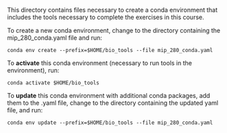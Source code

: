 This directory contains files necessary to create a conda environment that includes the tools necessary to complete the exercises in this course.


To create a new conda environment, change to the directory containing the mip_280_conda.yaml file and run:
```
conda env create --prefix=$HOME/bio_tools --file mip_280_conda.yaml
```

To **activate** this conda environment (necessary to run tools in the environment), run: 
```
conda activate $HOME/bio_tools 
```

To **update** this conda environment with additional conda packages, add them to the .yaml file, change to the directory containing the updated yaml file, and run:
```
conda env update --prefix=$HOME/bio_tools --file mip_280_conda.yaml
```

